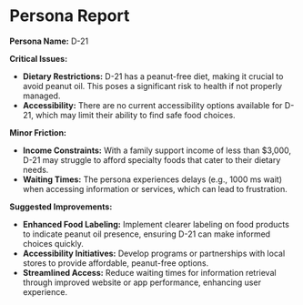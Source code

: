 # Persona Report

**Persona Name:** D-21

**Critical Issues:**
- **Dietary Restrictions:** D-21 has a peanut-free diet, making it crucial to avoid peanut oil. This poses a significant risk to health if not properly managed.
- **Accessibility:** There are no current accessibility options available for D-21, which may limit their ability to find safe food choices.

**Minor Friction:**
- **Income Constraints:** With a family support income of less than $3,000, D-21 may struggle to afford specialty foods that cater to their dietary needs.
- **Waiting Times:** The persona experiences delays (e.g., 1000 ms wait) when accessing information or services, which can lead to frustration.

**Suggested Improvements:**
- **Enhanced Food Labeling:** Implement clearer labeling on food products to indicate peanut oil presence, ensuring D-21 can make informed choices quickly.
- **Accessibility Initiatives:** Develop programs or partnerships with local stores to provide affordable, peanut-free options.
- **Streamlined Access:** Reduce waiting times for information retrieval through improved website or app performance, enhancing user experience.